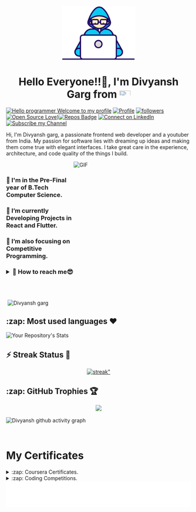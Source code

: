 <p align="center">
<img src="https://raw.githubusercontent.com/AkashSingh3031/AkashSingh3031/main/images/Developer.gif" width="200px">
</p>
<h1 align="center">Hello Everyone!!👋, I'm Divyansh Garg from <img src="https://giphy.com/gifs/tds2-oUjv1KgOwiLkY" width="30px" height="20"></h1>

[![Hello programmer Welcome to my profile](https://img.shields.io/badge/Hello,Programmer!-Welcome-orange.svg?style=flat&logo=github)](https://github.com/divyansh1511) [![Profile](https://visitor-badge.glitch.me/badge?page_id=divyansh1511.profileviews-badge)](https://github.com/divyansh1511) [![followers](https://img.shields.io/github/followers/divyansh1511?style=social)](https://github.com/divyansh1511?tab=followers) [![Open Source Love](https://badges.frapsoft.com/os/v2/open-source.svg?v=103)](https://github.com/divyansh1511))[![Repos Badge](https://badges.pufler.dev/repos/divyansh1511)](https://github.com/divyansh1511?tab=repositories) [![Connect on LinkedIn](https://img.shields.io/badge/--linkedin?label=LinkedIn&logo=LinkedIn&style=social)](https://www.linkedin.com/in/divyansh-garg-3b74a61ba/) [![Subscribe my Channel](https://img.shields.io/badge/--youtube?label=YouTube&logo=YouTube&style=social)](https://www.youtube.com/channel/UCjd7tFiKQQipzj6OHlh6VAg)
<br>

Hi, I'm Divyansh garg, a passionate frontend web developer and a youtuber from India. My passion for software lies with dreaming up ideas and making them come true with elegant interfaces. I take great care in the experience, architecture, and code quality of the things I build.


<img align="right" alt="GIF" src="https://github.com/abhisheknaiidu/abhisheknaiidu/blob/master/code.gif?raw=true" width="320" height="300" />

<br>
<h3> 🔭 I'm in the Pre-Final year of B.Tech Computer Science.</h3>

<h3> 🌱 I’m currently Developing Projects in React and Flutter.</h3>

<h3> 🎯 I’m also focusing on Competitive Programming.</h3>

<h3>
<details> <summary>💬 How to reach me😎 </summary> <a href="https://www.instagram.com/divyansh.garg.1511/" target="blank"><img align="center" src="https://media.giphy.com/media/WyZy1cltG36Y04OCLG/giphy.gif" width="27px" /> </a> <a href="https://www.linkedin.com/in/divyansh-garg-3b74a61ba/" target="blank"><img align="center" src="https://media.giphy.com/media/HQTYdpx1yhxWpugAi2/giphy.gif" width="27px" /></a> </a> <a href="https://www.youtube.com/channel/UCjd7tFiKQQipzj6OHlh6VAg" target="blank"> <img align="center" src="https://media.giphy.com/media/5a3xbeZj7AkqG8197S/giphy.gif" width="27px" /> </a>
</details>  
</h3>

<br>
<br>
<p>&nbsp;<img align="center" src="https://github-readme-stats.vercel.app/api?username=divyansh1511&show_icons=true&hide_border=true&show_owner=true&title_color=FFFF00&theme=dark&custom_title=HEY 🙏 Programmers!! &layout=compact" alt="Divyansh garg"/>
    
<h2> :zap: Most used languages ❤️</h2>

![Your Repository's Stats](https://github-readme-stats.vercel.app/api/top-langs/?username=divyansh1511&theme=blue-green)

<h2> ⚡ Streak Status 🤩</h2>

<p align="center">
    <a href="https://github.com/divyansh1511/github-readme-streak-stats">
        <img title="🔥 Get streak stats for your profile at git.io/streak-stats" alt=streak" src="https://github-readme-streak-stats.herokuapp.com/?user=divyansh1511&theme=black-ice&hide_border=true&stroke=0000&background=060A0CD0"/>
    </a>
</p>

<h2> :zap: GitHub Trophies 🏆</h2>

<p align="center">
  <a href="https://github.com/divyansh1511" target="_blank">
    <img src="https://github-profile-trophy.vercel.app/?username=divyansh1511&theme=gruvbox&layout=compact&title_color=00FF00"/>
  </a>
</p>

![Divyansh github activity graph](https://activity-graph.herokuapp.com/graph?username=divyansh1511&theme=dracula&layout=compact&title_color=FF69B4)

<br>

# My Certificates

<details> <summary>:zap: Coursera Certificates.</summary>

![Certificate](https://github.com/divyansh1511/divyansh1511/blob/main/wwww.png)
<br>
![Certificate](https://github.com/divyansh1511/divyansh1511/blob/main/pppp.png)

</details>

<details> <summary>:zap: Coding Competitions.</summary>
  
![Certificate](https://github.com/divyansh1511/divyansh1511/blob/main/kickstart.png)
  
![Certificate](https://github.com/divyansh1511/divyansh1511/blob/main/hashcode.png)
</details>

<img align='center'  height="70" alt="Thanks" width="100%" src="https://github.com/AkashSingh3031/AkashSingh3031/blob/main/images/marquee.svg"/> 
<br>
<br>                                                                                                                                    
                                                                                                                                       
<!--
**divyansh1511/divyansh1511** is a ✨ _special_ ✨ repository because its `README.md` (this file) appears on your GitHub profile.

Here are some ideas to get you started:

- 🔭 I’m currently working on ...
- 🌱 I’m currently learning ...
- 👯 I’m looking to collaborate on ...
- 🤔 I’m looking for help with ...
- 💬 Ask me about ...
- 📫 How to reach me: ...
- 😄 Pronouns: ...
- ⚡ Fun fact: ...
-->
